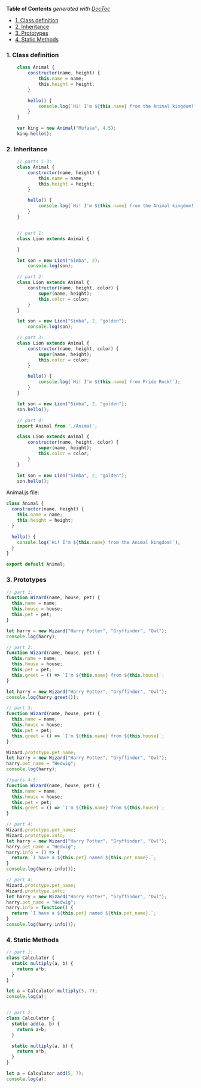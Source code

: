 <!-- START doctoc generated TOC please keep comment here to allow auto update -->
<!-- DON'T EDIT THIS SECTION, INSTEAD RE-RUN doctoc TO UPDATE -->
**Table of Contents**  *generated with [DocToc](https://github.com/thlorenz/doctoc)*

- [1. Class definition](#1-class-definition)
- [2. Inheritance](#2-inheritance)
- [3. Prototypes](#3-prototypes)
- [4. Static Methods](#4-static-methods)

<!-- END doctoc generated TOC please keep comment here to allow auto update -->


### 1. Class definition

```JavaScript
    class Animal {
        constructor(name, height) {
            this.name = name;
            this.height = height;
        }

        hello() {
            console.log(`Hi! I'm ${this.name} from the Animal kingdom!`);
        }
    }

    var king = new Animal("Mufasa", 4.5);
    king.hello();
```
### 2. Inheritance

```JavaScript
    // parts 1-3:
    class Animal {
        constructor(name, height) {
            this.name = name;
            this.height = height;
        }

        hello() {
            console.log(`Hi! I'm ${this.name} from the Animal kingdom!`);
        }
    }


    // part 1:
    class Lion extends Animal {

    }

    let son = new Lion("Simba", 2);
        console.log(son);

    // part 2:
    class Lion extends Animal {
        constructor(name, height, color) {
            super(name, height);
            this.color = color;
        }
    }

    let son = new Lion("Simba", 2, "golden");
        console.log(son);

    // part 3:
    class Lion extends Animal {
        constructor(name, height, color) {
            super(name, height);
            this.color = color;
        }

        hello() {
            console.log(`Hi! I'm ${this.name} from Pride Rock!`);
        }
    }

    let son = new Lion("Simba", 2, "golden");
    son.hello();

    // part 4:
    import Animal from './Animal';

    class Lion extends Animal {
        constructor(name, height, color) {
            super(name, height);
            this.color = color;
        }
    }

    let son = new Lion("Simba", 2, "golden");
    son.hello();
```
Animal.js file:

```JavaScript
class Animal {
  constructor(name, height) {
    this.name = name;
    this.height = height;
  }

  hello() {
    console.log(`Hi! I'm ${this.name} from the Animal kingdom!`);
  }
}

export default Animal;
```
### 3. Prototypes

```JavaScript
// part 1:
function Wizard(name, house, pet) {
  this.name = name;
  this.house = house;
  this.pet = pet;
}

let harry = new Wizard("Harry Potter", "Gryffindor", "Owl");
console.log(harry);

// part 2:
function Wizard(name, house, pet) {
  this.name = name;
  this.house = house;
  this.pet = pet;
  this.greet = () => `I'm ${this.name} from ${this.house}`;
}

let harry = new Wizard("Harry Potter", "Gryffindor", "Owl");
console.log(harry.greet());

// part 3:
function Wizard(name, house, pet) {
  this.name = name;
  this.house = house;
  this.pet = pet;
  this.greet = () => `I'm ${this.name} from ${this.house}`;
}

Wizard.prototype.pet_name;
let harry = new Wizard("Harry Potter", "Gryffindor", "Owl");
harry.pet_name = "Hedwig";
console.log(harry);

//parts 4-5:
function Wizard(name, house, pet) {
  this.name = name;
  this.house = house;
  this.pet = pet;
  this.greet = () => `I'm ${this.name} from ${this.house}`;
}

// part 4:
Wizard.prototype.pet_name;
Wizard.prototype.info;
let harry = new Wizard("Harry Potter", "Gryffindor", "Owl");
harry.pet_name = "Hedwig";
harry.info = () => {
  return `I have a ${this.pet} named ${this.pet_name}.`;
}
console.log(harry.info());

// part 4:
Wizard.prototype.pet_name;
Wizard.prototype.info;
let harry = new Wizard("Harry Potter", "Gryffindor", "Owl");
harry.pet_name = "Hedwig";
harry.info = function() {
  return `I have a ${this.pet} named ${this.pet_name}.`;
}
console.log(harry.info());
```
### 4. Static Methods

```JavaScript
// part 1:
class Calculator {
  static multiply(a, b) {
    return a*b;
  }
}

let a = Calculator.multiply(5, 7);
console.log(a);


// part 2:
class Calculator {
  static add(a, b) {
    return a+b;
  }

  static multiply(a, b) {
    return a*b;
  }
}

let a = Calculator.add(5, 7);
console.log(a);
```